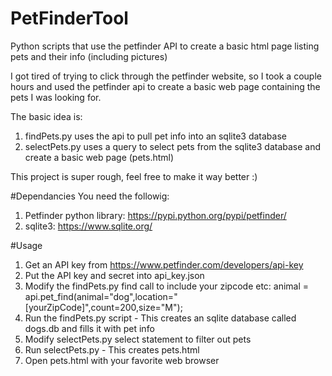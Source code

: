 # PetFinderTool
Python scripts that use the petfinder API to create a basic html page listing pets and their info (including pictures)

I got tired of trying to click through the petfinder website, so I took a couple hours and used the petfinder api to create a basic web page containing the pets I was looking for.

The basic idea is:<br>
1. findPets.py uses the api to pull pet info into an sqlite3 database<br>
2. selectPets.py uses a query to select pets from the sqlite3 database and create a basic web page (pets.html)<br>

This project is super rough, feel free to make it way better :)

#Dependancies
You need the followig:<br>
1. Petfinder python library: https://pypi.python.org/pypi/petfinder/ <br>
2. sqlite3: https://www.sqlite.org/

#Usage
1. Get an API key from https://www.petfinder.com/developers/api-key
2. Put the API key and secret into api_key.json
3. Modify the findPets.py find call to include your zipcode etc:
    animal = api.pet_find(animal="dog",location="[yourZipCode]",count=200,size="M");
4. Run the findPets.py script - This creates an sqlite database called dogs.db and fills it with pet info
5. Modify selectPets.py select statement to filter out pets 
6. Run selectPets.py - This creates pets.html
6. Open pets.html with your favorite web browser
